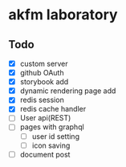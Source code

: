 # akfm laboratory

## Todo

- [x] custom server
- [x] github OAuth
- [x] storybook add
- [x] dynamic rendering page add
- [x] redis session
- [x] redis cache handler
- [ ] User api(REST)
- [ ] pages with graphql
  - [ ] user id setting
  - [ ] icon saving
- [ ] document post
